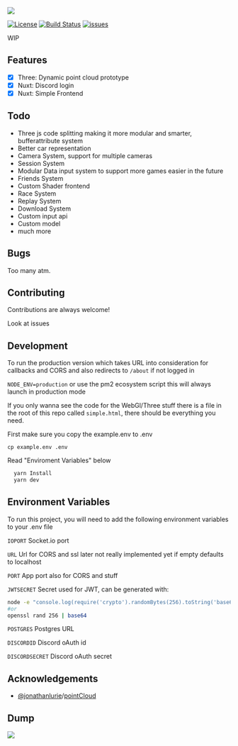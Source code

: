 ![](https://user-images.githubusercontent.com/1221769/148717218-fe44c144-98e7-40b1-b806-f9d572c1cccd.png)

[![License](https://img.shields.io/badge/License-MIT-blue)](#license)
[![Build Status](https://app.travis-ci.com/GREEB/trakr.app.svg?branch=main)](https://app.travis-ci.com/GREEB/trakr.app)
[![issues](https://github.com/GREEB/ForzaPointCloud/workflows/todo2issue/badge.svg)](https://github.com/GREEB/trakr.app/actions?query=workflow:"todo2issue")

WIP

## Features

- [x]  Three: Dynamic point cloud prototype
- [x]  Nuxt: Discord login
- [x]  Nuxt: Simple Frontend

## Todo

- Three js code splitting making it more modular and smarter, bufferattribute system
- Better car representation 
- Camera System, support for multiple cameras
- Session System
- Modular Data input system to support more games easier in the future
- Friends System
- Custom Shader frontend
- Race System
- Replay System
- Download System
- Custom input api
- Custom model
- much more


## Bugs

Too many atm.

## Contributing

Contributions are always welcome!

Look at issues

## Development

To run the production version which takes URL into consideration for callbacks and CORS and also redirects to ```/about``` if not logged in

```NODE_ENV=production``` or use the pm2 ecosystem script this will always launch in production mode


If you only wanna see the code for the WebGl/Three stuff there is a file in the root of this repo called ```simple.html```, there should be everything you need.

First make sure you copy the example.env to .env

```cp example.env .env```

Read "Enviroment Variables" below


```bash
  yarn Install
  yarn dev
```
    
## Environment Variables

To run this project, you will need to add the following environment variables to your .env file

`IOPORT` Socket.io port

`URL` Url for CORS and ssl later not really implemented yet if empty defaults to localhost

`PORT` App port also for CORS and stuff

`JWTSECRET` Secret used for JWT, can be generated with:
```bash
node -e "console.log(require('crypto').randomBytes(256).toString('base64'));"
#or
openssl rand 256 | base64
```

`POSTGRES` Postgres URL

`DISCORDID` Discord oAuth id

`DISCORDSECRET` Discord oAuth secret


## Acknowledgements

 - [@jonathanlurie](https://github.com/jonathanlurie)/[pointCloud](https://github.com/jonathanlurie/pointCloud)


## Dump

![](https://user-images.githubusercontent.com/1221769/148322387-67a89550-77f5-4c04-80ac-af9329859144.gif)
